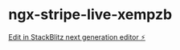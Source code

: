 # ngx-stripe-live-xempzb

[Edit in StackBlitz next generation editor ⚡️](https://stackblitz.com/~/github.com/vikanirav/ngx-stripe-live-xempzb)